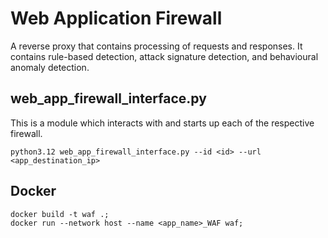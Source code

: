 # Web Application Firewall
A reverse proxy that contains processing of requests and responses. It contains rule-based detection, attack signature detection, and behavioural anomaly detection.

## web_app_firewall_interface.py
This is a module which interacts with and starts up each of the respective firewall.
```
python3.12 web_app_firewall_interface.py --id <id> --url <app_destination_ip>
```

## Docker
```
docker build -t waf .;
docker run --network host --name <app_name>_WAF waf;
```